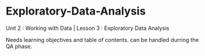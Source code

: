 # Exploratory-Data-Analysis
Unit 2 : Working with Data | Lesson 3 : Exploratory Data Analysis 

Needs learning objectives and table of contents.  can be handled durring the QA phase.
